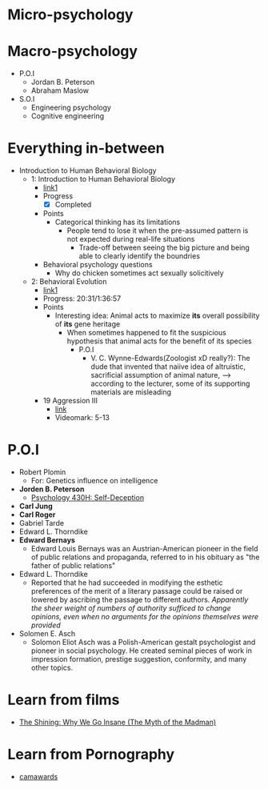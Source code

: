 # Micro-psychology

# Macro-psychology
- P.O.I
  - Jordan B. Peterson
  - Abraham Maslow
- S.O.I
  - Engineering psychology
  - Cognitive engineering
# Everything in-between
- Introduction to Human Behavioral Biology
  - 1: Introduction to Human Behavioral Biology
    - [link1](https://www.youtube.com/watch?v=NNnIGh9g6fA)
    - Progress
      - [x] Completed
    - Points
      - Categorical thinking has its limitations
        - People tend to lose it when the pre-assumed pattern is not expected during real-life situations
          - Trade-off between seeing the big picture and being able to clearly identify the boundries 
    - Behavioral psychology questions
      - Why do chicken sometimes act sexually solicitively
  - 2: Behavioral Evolution
    - [link1](https://www.youtube.com/watch?v=Y0Oa4Lp5fLE)
    - Progress: 20:31/1:36:57
    - Points
      - Interesting idea: Animal acts to maximize **its** overall possibility of **its** gene heritage
        - When sometimes happened to fit the suspicious hypothesis that animal acts for the benefit of its species
          - P.O.I
            - V. C. Wynne-Edwards(Zoologist xD really?): The dude that invented that naiive idea of altruistic, sacrificial assumption of animal nature, --> according to the lecturer, some of its supporting materials are misleading
    - 19 Aggression III
      - [link](https://www.youtube.com/watch?v=EtVfoIkVSu8)
      - Videomark: 5-13
# P.O.I
- Robert Plomin
  - For: Genetics influence on intelligence
- **Jorden B. Peterson**
  - [Psychology 430H: Self-Deception](https://www.jordanbpeterson.com/classes/self-deception/)
- **Carl Jung**
- **Carl Roger**
- Gabriel Tarde
- Edward L. Thorndike
- **Edward Bernays**
  - Edward Louis Bernays was an Austrian-American pioneer in the field of public relations and propaganda, referred to in his obituary as "the father of public relations"
- Edward L. Thorndike
  - Reported that he had succeeded in modifying the esthetic preferences of the merit of a literary passage could be raised or lowered by ascribing the passage to different authors. *Apparently the sheer weight of numbers of authority sufficed to change opinions, even when no arguments for the opinions themselves were provided*
- Solomen E. Asch
  - Solomon Eliot Asch was a Polish-American gestalt psychologist and pioneer in social psychology. He created seminal pieces of work in impression formation, prestige suggestion, conformity, and many other topics.

# Learn from films
- [The Shining: Why We Go Insane (The Myth of the Madman)](https://www.youtube.com/watch?v=GZmZMCuGa0A)

# Learn from Pornography
- [camawards](https://camawards.xbiz.com/)